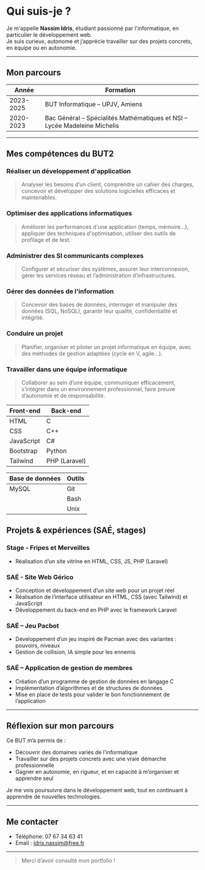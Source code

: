 <link rel="stylesheet" href="https://cdn.jsdelivr.net/gh/devicons/devicon@latest/devicon.min.css">

# Qui suis-je ?

Je m'appelle **Nassim Idris**, étudiant passionné par l'informatique, en particulier le développement web.  
Je suis curieux, autonome et j’apprécie travailler sur des projets concrets, en équipe ou en autonomie.

---

## Mon parcours

| Année | Formation |
|-------|-----------|
| 2023-2025 | BUT Informatique – UPJV, Amiens |
| 2020-2023 | Bac Général – Spécialités Mathématiques et NSI – Lycée Madeleine Michelis |

---

## Mes compétences du BUT2

### Réaliser un développement d'application
> Analyser les besoins d’un client, comprendre un cahier des charges, concevoir et développer des solutions logicielles efficaces et maintenables.

### Optimiser des applications informatiques
> Améliorer les performances d'une application (temps, mémoire...), appliquer des techniques d'optimisation, utiliser des outils de profilage et de test.

### Administrer des SI communicants complexes
> Configurer et sécuriser des systèmes, assurer leur interconnexion, gérer les services réseau et l’administration d’infrastructures.

###  Gérer des données de l'information
> Concevoir des bases de données, interroger et manipuler des données (SQL, NoSQL), garantir leur qualité, confidentialité et intégrité.

### Conduire un projet
> Planifier, organiser et piloter un projet informatique en équipe, avec des méthodes de gestion adaptées (cycle en V, agile...).

### Travailler dans une équipe informatique
> Collaborer au sein d’une équipe, communiquer efficacement, s’intégrer dans un environnement professionnel, faire preuve d’autonomie et de responsabilité.

| **Front-end** | **Back-end**  |
| ------------- | ------------- |
| HTML <i class="devicon-html5-plain colored"></i>         | C <i class="devicon-c-plain colored"></i>            |
| CSS <i class="devicon-css3-plain colored"></i>          | C++ <i class="devicon-cplusplus-plain colored"></i>          |
| JavaScript <i class="devicon-javascript-plain colored"></i>   | C# <i class="devicon-csharp-plain colored"></i>            |
| Bootstrap <i class="devicon-bootstrap-plain colored"></i>    | Python <i class="devicon-python-plain colored"></i>       |
| Tailwind <i class="devicon-tailwindcss-plain colored"></i>     | PHP (Laravel) <i class="devicon-php-plain colored"></i>|


| **Base de données** | **Outils** |
| ------------------- | ---------- |
| MySQL <i class="devicon-mysql-plain colored"></i>              | Git <i class="devicon-git-plain colored"></i>       |
|                     | Bash <i class="devicon-bash-plain colored"></i>     |
|                     | Unix <i class="devicon-linux-plain colored"></i>     |


## Projets & expériences (SAÉ, stages)

### Stage - Fripes et Merveilles
- Réalisation d’un site vitrine en HTML, CSS, JS, PHP (Laravel)

### SAÉ - Site Web Gérico
- Conception et développement d’un site web pour un projet réel
- Réalisation de l’interface utilisateur en HTML, CSS (avec Tailwind) et JavaScript
- Développement du back-end en PHP avec le framework Laravel

### SAÉ – Jeu Pacbot 
- Développement d’un jeu inspiré de Pacman avec des variantes : pouvoirs, niveaux
- Gestion de collision, IA simple pour les ennemis

### SAÉ – Application de gestion de membres
- Création d’un programme de gestion de données en langage C
- Implémentation d’algorithmes et de structures de données
- Mise en place de tests pour valider le bon fonctionnement de l’application

---

## Réflexion sur mon parcours

Ce BUT m’a permis de :
- Découvrir des domaines variés de l’informatique
- Travailler sur des projets concrets avec une vraie démarche professionnelle
- Gagner en autonomie, en rigueur, et en capacité à m’organiser et apprendre seul

Je me vois poursuivre dans le développement web, tout en continuant à apprendre de nouvelles technologies.

---

## Me contacter

- Téléphone: 07 67 34 63 41
- Email : idris.nassim@free.fr

---

> Merci d’avoir consulté mon portfolio !
